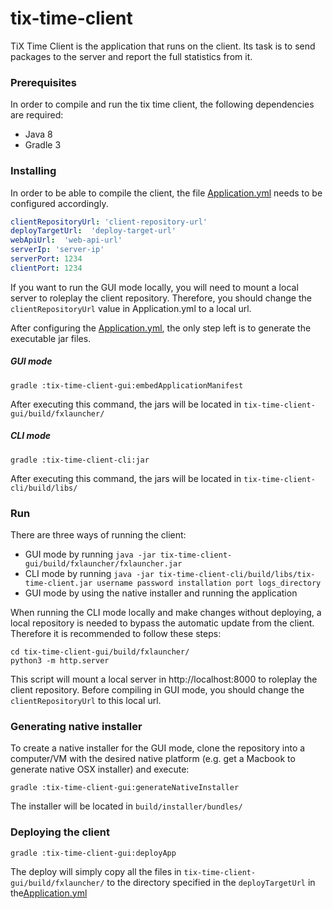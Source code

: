 # tix-time-client
TiX Time Client is the application that runs on the client. Its task is to send packages to the server and report the full statistics from it.

### Prerequisites

In order to compile and run the tix time client, the following dependencies are required:
* Java 8
* Gradle 3

### Installing

In order to be able to compile the client, the file [Application.yml](tix-time-client-cli/src/main/resources/Application.yml) needs to be configured accordingly.

```yaml
clientRepositoryUrl: 'client-repository-url'
deployTargetUrl:  'deploy-target-url'
webApiUrl:  'web-api-url'
serverIp: 'server-ip'
serverPort: 1234
clientPort: 1234
```

If you want to run the GUI mode locally, you will need to mount a local server to roleplay the client repository. Therefore, you should change the `clientRepositoryUrl` value in Application.yml to a local url.

After configuring the [Application.yml](tix-time-client-cli/src/main/resources/Application.yml), the only step left is to generate the executable jar files.

##### GUI mode

```
gradle :tix-time-client-gui:embedApplicationManifest 
```
After executing this command, the jars will be located in `tix-time-client-gui/build/fxlauncher/`

##### CLI mode
```
gradle :tix-time-client-cli:jar 
```
After executing this command, the jars will be located in `tix-time-client-cli/build/libs/`

### Run

There are three ways of running the client:

* GUI mode by running `java -jar tix-time-client-gui/build/fxlauncher/fxlauncher.jar`
* CLI mode by running `java -jar tix-time-client-cli/build/libs/tix-time-client.jar username password installation port logs_directory`
* GUI mode by using the native installer and running the application

When running the CLI mode locally and make changes without deploying, a local repository is needed to bypass the automatic update from the client. Therefore it is recommended to follow these steps:

```
cd tix-time-client-gui/build/fxlauncher/
python3 -m http.server 
```

This script will mount a local server in http://localhost:8000 to roleplay the client repository. Before compiling in GUI mode, you should change the `clientRepositoryUrl` to this local url.

### Generating native installer

To create a native installer for the GUI mode, clone the repository into a computer/VM with the desired native platform (e.g. get a Macbook to generate native OSX installer) and execute: 

```
gradle :tix-time-client-gui:generateNativeInstaller
```
The installer will be located in `build/installer/bundles/`

### Deploying the client 

```
gradle :tix-time-client-gui:deployApp
```

The deploy will simply copy all the files in `tix-time-client-gui/build/fxlauncher/` to the directory specified in the `deployTargetUrl` in the[Application.yml](tix-time-client-cli/src/main/resources/Application.yml)